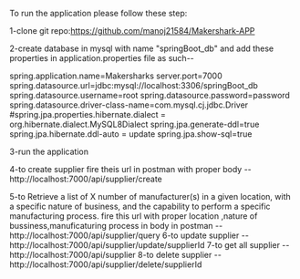 To run the application please follow these step:

1-clone git repo:https://github.com/manoj21584/Makershark-APP

2-create database in mysql with name "springBoot_db" 
and add these properties in application.properties file as such--

spring.application.name=Makersharks
server.port=7000
spring.datasource.url=jdbc:mysql://localhost:3306/springBoot_db
spring.datasource.username=root
spring.datasource.password=password
spring.datasource.driver-class-name=com.mysql.cj.jdbc.Driver
#spring.jpa.properties.hibernate.dialect = org.hibernate.dialect.MySQL8Dialect
spring.jpa.generate-ddl=true
spring.jpa.hibernate.ddl-auto = update
spring.jpa.show-sql=true

3-run the application

4-to create supplier fire theis url in postman with proper body -- http://localhost:7000/api/supplier/create

5-to Retrieve a list of X number of manufacturer(s) in a given location, with a specific nature of business, and the capability to perform a specific manufacturing process.
fire this url with proper location ,nature of bussiness,manuficaturing process in body in postman -- http://localhost:7000/api/supplier/query
6-to update supplier  --http://localhost:7000/api/supplier/update/supplierId
7-to get all supplier --http://localhost:7000/api/supplier
8-to delete supplier  --http://localhost:7000/api/supplier/delete/supplierId
